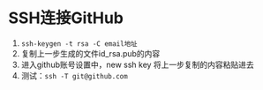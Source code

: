 # SSH连接GitHub

1. ``ssh-keygen -t rsa -C email地址``
2. 复制上一步生成的文件id_rsa.pub的内容
3. 进入github账号设置中，new ssh key 将上一步复制的内容粘贴进去
4. 测试：``ssh -T git@github.com``